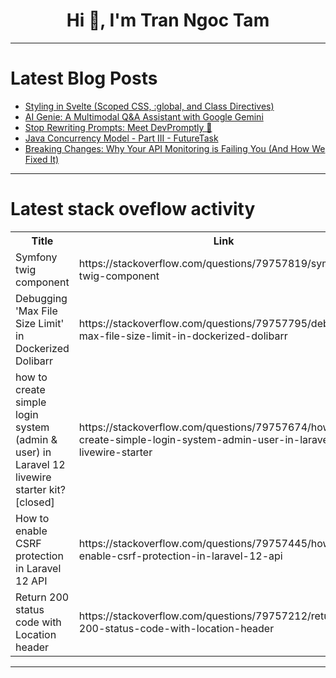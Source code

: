 <h1 align="center">Hi 👋, I'm Tran Ngoc Tam</h1>

---

# Latest Blog Posts 
<!-- BLOG-POST-LIST:START -->
- [Styling in Svelte &lpar;Scoped CSS, :global, and Class Directives&rpar;](https://dev.to/a1guy/styling-in-svelte-scoped-css-global-and-class-directives-1mna)
- [AI Genie: A Multimodal Q&amp;A Assistant with Google Gemini](https://dev.to/davinceleecode/ai-genie-a-multimodal-qa-assistant-with-google-gemini-3dnb)
- [Stop Rewriting Prompts: Meet DevPromptly 🚀](https://dev.to/fjmorant/stop-rewriting-prompts-meet-devpromptly-4fom)
- [Java Concurrency Model - Part III - FutureTask](https://dev.to/sommukhopadhyay/java-concurrency-model-part-iii-futuretask-j3l)
- [Breaking Changes: Why Your API Monitoring is Failing You &lpar;And How We Fixed It&rpar;](https://dev.to/mrdubey/breaking-changes-why-your-api-monitoring-is-failing-you-and-how-we-fixed-it-2ib9)
<!-- BLOG-POST-LIST:END -->

---

# Latest stack oveflow activity
<table>
  <tr><th>Title</th><th>Link</th></tr>
  <!-- STACKOVERFLOW:START --><tr><td>Symfony twig component</td><td>https://stackoverflow.com/questions/79757819/symfony-twig-component</td></tr><tr><td>Debugging &#39;Max File Size Limit&#39; in Dockerized Dolibarr</td><td>https://stackoverflow.com/questions/79757795/debugging-max-file-size-limit-in-dockerized-dolibarr</td></tr><tr><td>how to create simple login system &lpar;admin &amp; user&rpar; in Laravel 12 livewire starter kit? [closed]</td><td>https://stackoverflow.com/questions/79757674/how-to-create-simple-login-system-admin-user-in-laravel-12-livewire-starter</td></tr><tr><td>How to enable CSRF protection in Laravel 12 API</td><td>https://stackoverflow.com/questions/79757445/how-to-enable-csrf-protection-in-laravel-12-api</td></tr><tr><td>Return 200 status code with Location header</td><td>https://stackoverflow.com/questions/79757212/return-200-status-code-with-location-header</td></tr><!-- STACKOVERFLOW:END -->
</table>

---


